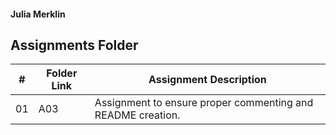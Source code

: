 #### Julia Merklin
##  Assignments Folder

|   #   | Folder Link | Assignment Description                                                            |
| :---: | ----------- | --------------------------------------------------------------------------------- |
|  01   |      A03    |           Assignment to ensure proper commenting and README creation.             |

